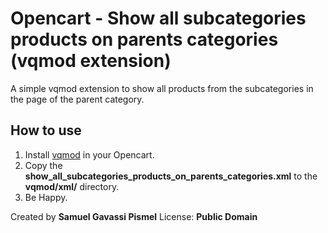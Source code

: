 Opencart - Show all subcategories products on parents categories (vqmod extension)
==================================================================================

A simple vqmod extension to show all products from the subcategories in the page of the parent category.

How to use
----------

1. Install [vqmod](https://code.google.com/p/vqmod/wiki/Install_OpenCart) in your Opencart.
2. Copy the **show_all_subcategories_products_on_parents_categories.xml** to the **vqmod/xml/** directory.
3. Be Happy.

Created by **Samuel Gavassi Pismel**
License: **Public Domain**
